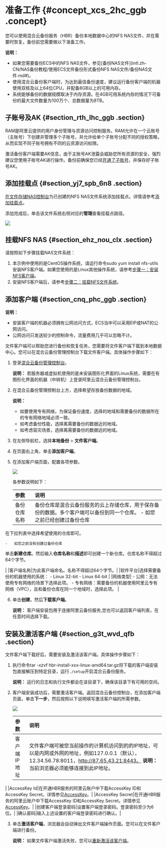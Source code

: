 # 准备工作 {#concept_xcs_2hc_ggb .concept}

您可以使用混合云备份服务（HBR）备份本地数据中心的NFS NAS文件，并在需要时恢复。备份前您需要做以下准备工作。

**说明：** 

-   如果您需要备份ECS中的NFS NAS文件，参见[备份NAS文件](intl.zh-CN/NAS备份教程/使用ECS文件备份形式备份NFS NAS文件/备份NAS文件.md#)。
-   使用混合云备份客户端时，为达到最佳备份速度，建议运行备份客户端的机器使用双核及以上64位CPU，并配备8GB以上的可用内存。
-   系统能够备份的数据规模取决于内存资源。在4GB可用系统内存的情况下可备份的最大文件数量为100万个、总数据量为8TB。

## 子账号及AK {#section_rth_lhc_ggb .section}

RAM是阿里云提供的用户身份管理与资源访问控制服务。RAM允许在一个云账号（主账号）下创建并管理多个子账号，并允许给单个子账号分配不同的授权策略，从而实现不同子账号拥有不同的云资源访问权限。

激活备份客户端需要AK信息，由于主账号AK泄露会威胁您所有资源的安全，强烈建议您使用子账号AK进行操作。备份前确保您已经[开通了子账号](../../../../intl.zh-CN/最佳实践/用户权限管理.md)，并保存好子账号AK。

## 添加挂载点 {#section_yj7_spb_6n8 .section}

[在文件存储NAS控制台](https://nas.console.aliyun.com)为已创建的NFS NAS文件系统添加挂载点。详情请参考[添加挂载点](../../../../intl.zh-CN/控制台用户指南/管理挂载点.md#section_6xi_a3u_zkq)。

添加完成后，单击该文件系统右侧对应的**管理**查看挂载点路径。

![](http://static-aliyun-doc.oss-cn-hangzhou.aliyuncs.com/assets/img/776268/156466368850597_zh-CN.png)

## 挂载NFS NAS {#section_ehz_nou_clx .section}

请按照如下步骤挂载NAS文件系统：

1.  本示例中使用的是CentOS操作系统，请运行命令sudo yum install nfs-utils安装NFS客户端。如果您使用的是Linux其他操作系统，请参考[步骤一：安装NFS客户端](../../../../intl.zh-CN/控制台用户指南/挂载文件系统/手动挂载NFS文件系统.md#section_kvj_d02_szj)。
2.  安装NFS客户端后，请参考[步骤二：挂载NFS文件系统](../../../../intl.zh-CN/控制台用户指南/挂载文件系统/手动挂载NFS文件系统.md#section_spc_nlh_cfb)。

## 添加客户端 {#section_cnq_phc_ggb .section}

**说明：** 

-   安装客户端的机器必须拥有公网访问方式，ECS当中可以采用EIP或NAT的公网访问。
-   公网访问只发送较少的控制命令，流量费用几乎可以忽略不计。

文件客户端可以帮助您进行备份和恢复任务，您需要将文件客户端下载到本地数据中心。您可以在混合云备份管理控制台下载文件客户端。具体操作步骤如下：

1.  登录[混合云备份管理控制台](https://hbr.console.aliyun.com)。

    **说明：** 若服务器或虚拟机使用的是未安装图形化界面的Linux系统，需要在有图形化界面的机器（中转机）上登录阿里云混合云备份管理控制台。

2.  在混合云备份管理控制台上方，选择希望存放备份数据的地域。

    **说明：** 

    -   如要使用专有网络，为保证备份速度，选择的地域和需要备份的数据所在的专有网络地域必须一致。
    -   如考虑备份性能，选择离需要备份的数据近的地域。
    -   如考虑容灾场景，选择离需要备份的数据远的地域。
3.  在左侧导航栏，选择**本地备份** \> **文件客户端**。
4.  在页面右上角，单击**添加客户端**。
5.  在添加客户端页面，配置各项参数。

    ![](http://static-aliyun-doc.oss-cn-hangzhou.aliyuncs.com/assets/img/790379/156466368950702_zh-CN.jpg)

    各参数说明如下：

    |参数|说明|
    |:-|:-|
    |备份仓库名称|备份仓库是混合云备份服务的云上存储仓库，用于保存备份的数据。多个客户端可以备份到同一个仓库。     -   如您之前已经创建过备份仓库

在下拉列表中选择希望使用的仓库即可。

    -   如您之前没有创建过备份仓库

单击**新建仓库**。然后输入**仓库名称**和**描述**即可创建一个新仓库。仓库名称不得超过64个字节。

 |
    |客户端名称|为此客户端命名。名称不得超过64个字节。|
    |软件平台|选择需要备份的机器使用的系统：     -   Linux 32-bit
    -   Linux 64-bit
 |
    |网络类型|     -   公网：无法使用专有网络的场景下选择此项。
    -   专有网络：需要备份的机器使用阿里云专有网络（VPC），且和备份仓库在同一个地域时，选择此项。
 |

6.  单击**创建**，然后**下载客户端**。

    **说明：** 客户端安装包用于连接阿里云备份服务,您也可以返回客户端列表，在任意时间选择下载。


## 安装及激活客户端 {#section_g3t_wvd_qfb .section}

文件客户端下载好后，需要安装及激活该客户端。具体操作步骤如下：

1.  执行命令tar -xzvf hbr-install-xxx-linux-amd64.tar.gz将下载的客户端安装包直接解压到特定目录，运行`./setup`开启混合云备份服务。

    **说明：** 运行的日志和执行文件都会在该目录下，确保该目录下有可用的空间。

2.  客户端安装成功后，需要激活客户端。返回混合云备份控制台，在添加客户端页面，单击**下一步**，然后按照以下说明填写激活客户端的所需参数。

    ![](http://static-aliyun-doc.oss-cn-hangzhou.aliyuncs.com/assets/img/790379/156466368950710_zh-CN.jpg)

    |参数|说明|
    |:-|:-|
    |客户端IP地址|文件客户端可被您当前操作的计算机访问到的的IP地址，可以是内网或外网的地址，例如127.0.0.1（默认），12.34.56.78:8011，http://87.65.43.21:8443。 **说明：** 当前浏览器必须能够连接到此IP地址。

 |
    |AccessKey Id|在开通HBR服务的阿里云账户中下载AccessKey ID和AccessKey Secret。详情参见[AccessKey](../../../../intl.zh-CN/常见问题/一般性问题/为RAM用户创建AccessKey.md)。|
    |AccessKey Secret|在开通HBR服务的阿里云账户中下载AccessKey ID和AccessKey Secret。详情参见[AccessKey](../../../../intl.zh-CN/常见问题/一般性问题/为RAM用户创建AccessKey.md)。|
    |创建客户端登录密码|设置客户端登录密码。登录密码至少为6位。|
    |确认密码|输入上述设置的客户端登录密码进行确认。|

3.  单击**激活客户端**，浏览器会自动弹出文件客户端操作页面。您可以在文件客户端进行备份。

    **说明：** 如果文件客户端激活失败，您可以[重新激活该客户端](../../../../intl.zh-CN/常见问题/本地备份相关问题/如何重新激活文件客户端.md)。


